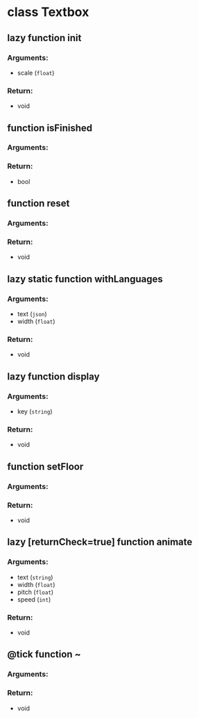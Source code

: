 # class Textbox


## lazy function __init__
### Arguments:
- scale (`float`)
### Return:
- void




## function isFinished
### Arguments:

### Return:
- bool




## function reset
### Arguments:

### Return:
- void




## lazy static function withLanguages
### Arguments:
- text (`json`)
- width (`float`)
### Return:
- void




## lazy function display
### Arguments:
- key (`string`)
### Return:
- void




## function setFloor
### Arguments:

### Return:
- void




## lazy [__returnCheck__=true] function animate
### Arguments:
- text (`string`)
- width (`float`)
- pitch (`float`)
- speed (`int`)
### Return:
- void




## @tick function ~
### Arguments:

### Return:
- void







